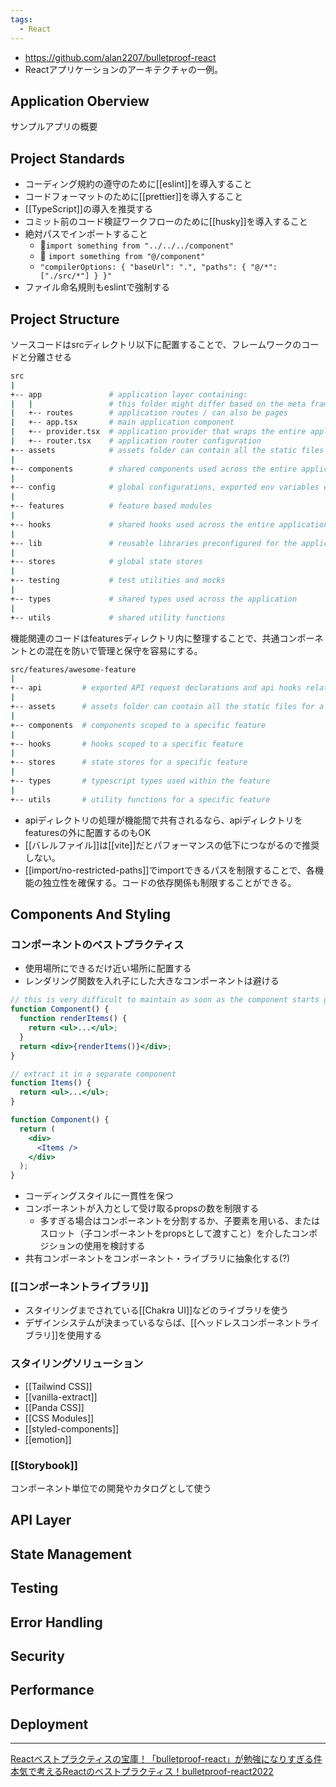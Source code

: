```yaml
---
tags:
  - React
---
```

- https://github.com/alan2207/bulletproof-react
- Reactアプリケーションのアーキテクチャの一例。

## Application Oberview
サンプルアプリの概要
## Project Standards
- コーディング規約の遵守のために[[eslint]]を導入すること
- コードフォーマットのために[[prettier]]を導入すること
- [[TypeScript]]の導入を推奨する
- コミット前のコード検証ワークフローのために[[husky]]を導入すること
- 絶対パスでインポートすること
	- 🙅`import something from "../../../component"`
	- 🙆 `import something from "@/component"`
	- `"compilerOptions: { "baseUrl": ".", "paths": { "@/*": ["./src/*"] } }"`
- ファイル命名規則もeslintで強制する
## Project Structure
ソースコードはsrcディレクトリ以下に配置することで、フレームワークのコードと分離させる
```bash
src
|
+-- app               # application layer containing:
|   |                 # this folder might differ based on the meta framework used
|   +-- routes        # application routes / can also be pages
|   +-- app.tsx       # main application component
|   +-- provider.tsx  # application provider that wraps the entire application with different global providers - this might also differ based on meta framework used
|   +-- router.tsx    # application router configuration
+-- assets            # assets folder can contain all the static files such as images, fonts, etc.
|
+-- components        # shared components used across the entire application
|
+-- config            # global configurations, exported env variables etc.
|
+-- features          # feature based modules
|
+-- hooks             # shared hooks used across the entire application
|
+-- lib               # reusable libraries preconfigured for the application
|
+-- stores            # global state stores
|
+-- testing           # test utilities and mocks
|
+-- types             # shared types used across the application
|
+-- utils             # shared utility functions
```
機能関連のコードはfeaturesディレクトリ内に整理することで、共通コンポーネントとの混在を防いで管理と保守を容易にする。
```bash
src/features/awesome-feature
|
+-- api         # exported API request declarations and api hooks related to a specific feature
|
+-- assets      # assets folder can contain all the static files for a specific feature
|
+-- components  # components scoped to a specific feature
|
+-- hooks       # hooks scoped to a specific feature
|
+-- stores      # state stores for a specific feature
|
+-- types       # typescript types used within the feature
|
+-- utils       # utility functions for a specific feature
```
- apiディレクトリの処理が機能間で共有されるなら、apiディレクトリをfeaturesの外に配置するのもOK
- [[バレルファイル]]は[[vite]]だとパフォーマンスの低下につながるので推奨しない。
- [[import/no-restricted-paths]]でimportできるパスを制限することで、各機能の独立性を確保する。コードの依存関係も制限することができる。
## Components And Styling
### コンポーネントのベストプラクティス
- 使用場所にできるだけ近い場所に配置する
- レンダリング関数を入れ子にした大きなコンポーネントは避ける
```jsx
// this is very difficult to maintain as soon as the component starts growing
function Component() {
  function renderItems() {
    return <ul>...</ul>;
  }
  return <div>{renderItems()}</div>;
}

// extract it in a separate component
function Items() {
  return <ul>...</ul>;
}

function Component() {
  return (
    <div>
      <Items />
    </div>
  );
}
```
- コーディングスタイルに一貫性を保つ
- コンポーネントが入力として受け取るpropsの数を制限する
	- 多すぎる場合はコンポーネントを分割するか、子要素を用いる、またはスロット（子コンポーネントをpropsとして渡すこと）を介したコンポジションの使用を検討する
- 共有コンポーネントをコンポーネント・ライブラリに抽象化する(?)
### [[コンポーネントライブラリ]]
- スタイリングまでされている[[Chakra UI]]などのライブラリを使う
- デザインシステムが決まっているならば、[[ヘッドレスコンポーネントライブラリ]]を使用する
### スタイリングソリューション
- [[Tailwind CSS]]
- [[vanilla-extract]]
- [[Panda CSS]]
- [[CSS Modules]]
- [[styled-components]]
- [[emotion]]
### [[Storybook]]
コンポーネント単位での開発やカタログとして使う
## API Layer
## State Management
## Testing
## Error Handling
## Security
## Performance
## Deployment

---
[Reactベストプラクティスの宝庫！「bulletproof-react」が勉強になりすぎる件](https://zenn.dev/manalink_dev/articles/bulletproof-react-is-best-architecture)
[本気で考えるReactのベストプラクティス！bulletproof-react2022](https://zenn.dev/t_keshi/articles/bulletproof-react-2022)